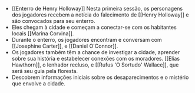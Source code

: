 
-  [[Enterro de Henry Holloway]] Nesta primeira sessão, os personagens dos jogadores recebem a notícia do falecimento de [[Henry Holloway]] e são convocados para seu enterro.
- Eles chegam à cidade e começam a conectar-se com os habitantes locais [[Marina Corvina]].
- Durante o enterro, os jogadores encontram e conversam com  [[Josephine Carter]], e [[Daniel O'Connor]].
- Os jogadores também têm a chance de investigar a cidade, aprender sobre sua história e estabelecer conexões com os moradores.  [[Elias Hawthorn]], o lenhador recluso, e [[Rufus 'O Sortudo' Wallace]], que será seu guia pela floresta.
- Descobrem informações iniciais sobre os desaparecimentos e o mistério que envolve a cidade.